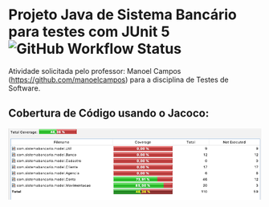 # Projeto Java de Sistema Bancário para testes com JUnit 5 ![GitHub Workflow Status](https://img.shields.io/github/workflow/status/lucascoutinholc/Sistema-Bancario-MC/maven?style=for-the-badge)

Atividade solicitada pelo professor: Manoel Campos (https://github.com/manoelcampos) para a disciplina de Testes de Software.



## Cobertura de Código usando o Jacoco:

![Cobertura de Código](cobertura-codigo.png)
